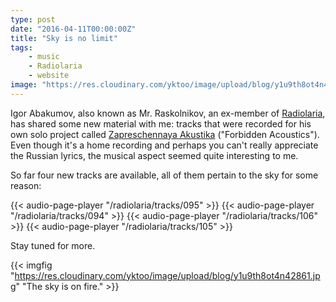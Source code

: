 ```yaml
---
type: post
date: "2016-04-11T00:00:00Z"
title: "Sky is no limit"
tags:
    - music
    - Radiolaria
    - website
image: "https://res.cloudinary.com/yktoo/image/upload/blog/y1u9th8ot4n42861.jpg"
---
```


Igor Abakumov, also known as Mr. Raskolnikov, an ex-member of [Radiolaria](/radiolaria), has shared some new material with me: tracks that were recorded for his own solo project called [Zapreschennaya Akustika](https://www.realmusic.ru/zapreszennayaakustika/) ("Forbidden Acoustics").  Even though it's a home recording and perhaps you can't really appreciate the Russian lyrics, the musical aspect seemed quite interesting to me.

So far four new tracks are available, all of them pertain to the sky for some reason:

<!--more-->

{{< audio-page-player "/radiolaria/tracks/095" >}}
{{< audio-page-player "/radiolaria/tracks/094" >}}
{{< audio-page-player "/radiolaria/tracks/106" >}}
{{< audio-page-player "/radiolaria/tracks/105" >}}

Stay tuned for more.

{{< imgfig "https://res.cloudinary.com/yktoo/image/upload/blog/y1u9th8ot4n42861.jpg" "The sky is on fire." >}}
